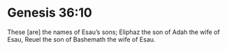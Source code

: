 # Genesis 36:10

These [are] the names of Esau’s sons; Eliphaz the son of Adah the wife of Esau, Reuel the son of Bashemath the wife of Esau.